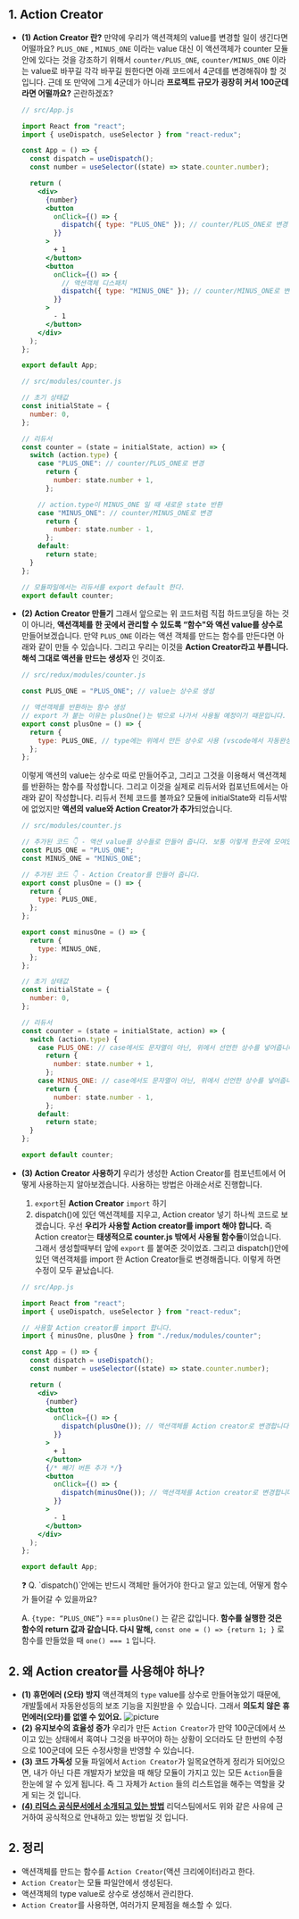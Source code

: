 ## 1. Action Creator

- **(1) Action Creator 란?**
  만약에 우리가 액션객체의 value를 변경할 일이 생긴다면 어떨까요? `PLUS_ONE` , `MINUS_ONE` 이라는 value 대신 이 액션객체가 counter 모듈안에 있다는 것을 강조하기 위해서 `counter/PLUS_ONE`, `counter/MINUS_ONE` 이라는 value로 바꾸길 각각 바꾸길 원한다면 아래 코드에서 4군데를 변경해줘야 할 것 입니다. 근데 또 만약에 그게 4군데가 아니라 **프로젝트 규모가 굉장히 커서 100군데라면 어떨까요?** 곤란하겠죠?
  ```jsx
  // src/App.js

  import React from "react";
  import { useDispatch, useSelector } from "react-redux";

  const App = () => {
    const dispatch = useDispatch();
    const number = useSelector((state) => state.counter.number);

    return (
      <div>
        {number}
        <button
          onClick={() => {
            dispatch({ type: "PLUS_ONE" }); // counter/PLUS_ONE로 변경
          }}
        >
          + 1
        </button>
        <button
          onClick={() => {
            // 액션객체 디스패치
            dispatch({ type: "MINUS_ONE" }); // counter/MINUS_ONE로 변경
          }}
        >
          - 1
        </button>
      </div>
    );
  };

  export default App;
  ```
  ```jsx
  // src/modules/counter.js

  // 초기 상태값
  const initialState = {
    number: 0,
  };

  // 리듀서
  const counter = (state = initialState, action) => {
    switch (action.type) {
      case "PLUS_ONE": // counter/PLUS_ONE로 변경
        return {
          number: state.number + 1,
        };

      // action.type이 MINUS_ONE 일 때 새로운 state 반환
      case "MINUS_ONE": // counter/MINUS_ONE로 변경
        return {
          number: state.number - 1,
        };
      default:
        return state;
    }
  };

  // 모듈파일에서는 리듀서를 export default 한다.
  export default counter;
  ```
- **(2) Action Creator 만들기**
  그래서 앞으로는 위 코드처럼 직접 하드코딩을 하는 것이 아니라, **액션객체를 한 곳에서 관리할 수 있도록 “함수"와 액션 value를 상수로** 만들어보겠습니다.
  만약 `PLUS_ONE` 이라는 액션 객체를 만드는 함수를 만든다면 아래와 같이 만들 수 있습니다. 그리고 우리는 이것을 **Action Creator라고 부릅니다. 해석 그대로 액션을 만드는 생성자** 인 것이죠.
  ```jsx
  // src/redux/modules/counter.js

  const PLUS_ONE = "PLUS_ONE"; // value는 상수로 생성

  // 액션객체를 반환하는 함수 생성
  // export 가 붙는 이유는 plusOne()는 밖으로 나가서 사용될 예정이기 때문입니다.
  export const plusOne = () => {
    return {
      type: PLUS_ONE, // type에는 위에서 만든 상수로 사용 (vscode에서 자동완성 지원)
    };
  };
  ```
  이렇게 액션의 value는 상수로 따로 만들어주고, 그리고 그것을 이용해서 액션객체를 반환하는 함수를 작성합니다. 그리고 이것을 실제로 리듀서와 컴포넌트에서는 아래와 같이 작성합니다.
  리듀서 전체 코드를 볼까요?
  모듈에 initialState와 리듀서밖에 없었지만 **액션의 value와 Action Creator가 추가**되었습니다.
  ```jsx
  // src/modules/counter.js

  // 추가된 코드 👇 - 액션 value를 상수들로 만들어 줍니다. 보통 이렇게 한곳에 모여있습니다.
  const PLUS_ONE = "PLUS_ONE";
  const MINUS_ONE = "MINUS_ONE";

  // 추가된 코드 👇 - Action Creator를 만들어 줍니다.
  export const plusOne = () => {
    return {
      type: PLUS_ONE,
    };
  };

  export const minusOne = () => {
    return {
      type: MINUS_ONE,
    };
  };

  // 초기 상태값
  const initialState = {
    number: 0,
  };

  // 리듀서
  const counter = (state = initialState, action) => {
    switch (action.type) {
      case PLUS_ONE: // case에서도 문자열이 아닌, 위에서 선언한 상수를 넣어줍니다.
        return {
          number: state.number + 1,
        };
      case MINUS_ONE: // case에서도 문자열이 아닌, 위에서 선언한 상수를 넣어줍니다.
        return {
          number: state.number - 1,
        };
      default:
        return state;
    }
  };

  export default counter;
  ```
- **(3) Action Creator 사용하기**
  우리가 생성한 Action Creator를 컴포넌트에서 어떻게 사용하는지 알아보겠습니다.
  사용하는 방법은 아래순서로 진행합니다.
  1. `export`된 **Action Creator** `import` 하기
  2. dispatch()에 있던 액션객체를 지우고, Action creator 넣기
  하나씩 코드로 보겠습니다. 우선 **우리가 사용할 Action creator를 import 해야 합니다.** 즉 Action creator는 **태생적으로 counter.js 밖에서 사용될 함수들**이었습니다. 그래서 생성할때부터 앞에 `export` 를 붙여준 것이었죠.
  그리고 dispatch()안에 있던 액션객체를 import 한 Action Creator들로 변경해줍니다. 이렇게 하면 수정이 모두 끝났습니다.
  ```jsx
  // src/App.js

  import React from "react";
  import { useDispatch, useSelector } from "react-redux";

  // 사용할 Action creator를 import 합니다.
  import { minusOne, plusOne } from "./redux/modules/counter";

  const App = () => {
    const dispatch = useDispatch();
    const number = useSelector((state) => state.counter.number);

    return (
      <div>
        {number}
        <button
          onClick={() => {
            dispatch(plusOne()); // 액션객체를 Action creator로 변경합니다.
          }}
        >
          + 1
        </button>
        {/* 빼기 버튼 추가 */}
        <button
          onClick={() => {
            dispatch(minusOne()); // 액션객체를 Action creator로 변경합니다.
          }}
        >
          - 1
        </button>
      </div>
    );
  };

  export default App;
  ```
    <aside>
    ❓  Q.  `dispatch()`안에는 반드시 객체만 들어가야 한다고 알고 있는데, 어떻게 함수가 들어갈 수 있을까요?
    
    A. `{type: “PLUS_ONE”}` === `plusOne()`  는 같은 값입니다. 
    **함수를 실행한 것은 함수의 return 값과 같습니다. 다시 말해,** 
    `const one = () => {return 1; }` 로 함수를 만들었을 때 `one() === 1` 입니다.
    
    </aside>

## 2. 왜 Action creator를 사용해야 하나?

- **(1) 휴먼에러 (오타) 방지**
  액션객체의 `type` value를 상수로 만들어놓았기 때문에, 개발툴에서 자동완성등의 보조 기능을 지원받을 수 있습니다. 그래서 **의도치 않은 휴먼에러(오타)를 없앨 수 있어요.**
  ![picture](https://teamsparta.notion.site/image/https%3A%2F%2Fs3-us-west-2.amazonaws.com%2Fsecure.notion-static.com%2Fb39240d4-7a2f-4d8d-9bb4-9969ef401eaa%2FUntitled.png?id=efc6a34f-44da-4a8d-b099-fd2b3093fa0f&table=block&spaceId=83c75a39-3aba-4ba4-a792-7aefe4b07895&width=1900&userId=&cache=v2)
- **(2) 유지보수의 효율성 증가**
  우리가 만든 `Action Creator`가 만약 100군데에서 쓰이고 있는 상태에서 혹여나 그것을 바꾸어야 하는 상황이 오더라도 단 한번의 수정으로 100군데에 모든 수정사항을 반영할 수 있습니다.
- **(3) 코드 가독성**
  모듈 파일에서 `Action Creator`가 일목요연하게 정리가 되어있으면, 내가 아닌 다른 개발자가 보았을 때 해당 모듈이 가지고 있는 모든 `Action`들을 한눈에 알 수 있게 됩니다. 즉 그 자체가 `Action` 들의 리스트업을 해주는 역할을 갖게 되는 것 입니다.
- **[(4) 리덕스 공식문서에서 소개되고 있는 방법](https://redux.js.org/api/bindactioncreators/#todoactioncreatorsjs)**
  리덕스팀에서도 위와 같은 사유에 근거하여 공식적으로 안내하고 있는 방법일 것 입니다.

## 2. 정리

- 액션객체를 만드는 함수를 `Action Creator`(액션 크리에이터)라고 한다.
- `Action Creator`는 모듈 파일안에서 생성된다.
- 액션객체의 type value로 상수로 생성해서 관리한다.
- `Action Creator`를 사용하면, 여러가지 문제점을 해소할 수 있다.
